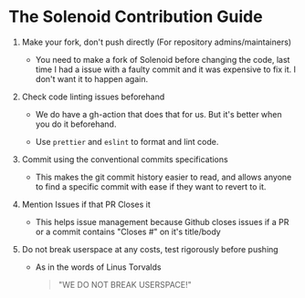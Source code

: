# The Solenoid Contribution Guide


1. Make your fork, don't push directly (For repository admins/maintainers)
    - You need to make a fork of Solenoid
      before changing the code, last time I had a
      issue with a faulty commit and it was expensive
      to fix it. I don't want it to happen again.

2. Check code linting issues beforehand
    - We do have a gh-action that does that for us.
      But it's better when you do it beforehand.

    - Use `prettier` and `eslint` to format and lint code.

3. Commit using the conventional commits specifications
    - This makes the git commit history easier to read,
      and allows anyone to find a specific commit with
      ease if they want to revert to it.

4. Mention Issues if that PR Closes it
    - This helps issue management because Github closes
    issues if a PR or a commit contains
    "Closes #<issue>" on it's title/body
    
5. Do not break userspace at any costs, test rigorously before pushing
   - As in the words of Linus Torvalds
     > "WE DO NOT BREAK USERSPACE!"

